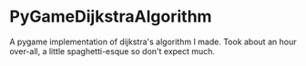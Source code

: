 # PyGameDijkstraAlgorithm
A pygame implementation of dijkstra's algorithm I made. Took about an hour over-all, a little spaghetti-esque so don't expect much.
